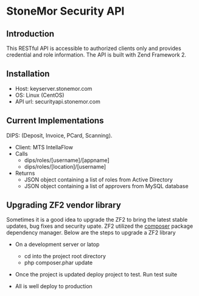 StoneMor Security API
=======================

Introduction
------------
This RESTful API is accessible to authorized clients only and provides
credential and role information. The API is built with Zend
Framework 2.  

Installation
------------
 - Host:    keyserver.stonemor.com
 - OS:      Linux (CentOS)
 - API url: securityapi.stonemor.com

Current Implementations
-----------------------
DIPS: (Deposit, Invoice, PCard, Scanning).

 - Client: MTS IntellaFlow
 - Calls
    - dips/roles/[username]/[appname]
    - dips/roles/[location]/[username]
 - Returns
    - JSON object containing a list of roles from Active Directory
    - JSON object containing a list of approvers from MySQL database

Upgrading ZF2 vendor library
----------------------------
Sometimes it is a good idea to upgrade the ZF2 to bring the latest
stable updates, bug fixes and security upate.  ZF2 utilized the [composer](http://getcomposer.org)
package dependency manager.  Below are the steps to upgrade a ZF2
library

 - On a development server or latop
   - cd into the project root directory
   - php composer.phar update
 
 - Once the project is updated deploy project to test.  Run test suite
 - All is well deploy to production
